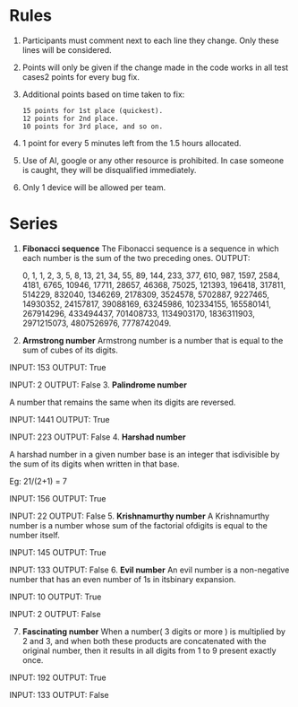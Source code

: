 # Rules 

 1. Participants must comment next to each line they change. Only these
    lines will be considered.
 2. Points will only be given if the change made in the code works in
    all test cases2 points for every bug fix.
 3. Additional points based on time taken to fix:

		15 points for 1st place (quickest).
		12 points for 2nd place.
		10 points for 3rd place, and so on.

 4. 1 point for every 5 minutes left from the 1.5 hours allocated.

 5. Use of AI, google or any other resource is prohibited. In case
    someone is caught, they will be disqualified immediately.

 6. Only 1 device will be allowed per team.

# Series
1. **Fibonacci sequence**
The Fibonacci sequence is a sequence in which each number is the sum of
the two preceding ones.
OUTPUT:

     0, 1, 1, 2, 3, 5, 8, 13, 21, 34, 55, 89, 144, 233, 377, 610, 987, 1597,
    2584, 4181, 6765, 10946, 17711, 28657, 46368, 75025, 121393, 196418,
    317811, 514229, 832040, 1346269, 2178309, 3524578, 5702887, 9227465,
    14930352, 24157817, 39088169, 63245986, 102334155, 165580141,
    267914296, 433494437, 701408733, 1134903170, 1836311903, 2971215073,
    4807526976, 7778742049.

2. **Armstrong number**
Armstrong number is a number that is equal to the sum of cubes of its digits.

INPUT: 153 OUTPUT: True

INPUT: 2 OUTPUT: False
3. **Palindrome number**

A number that remains the same when its digits are reversed.

INPUT: 1441 OUTPUT: True

INPUT: 223 OUTPUT: False
4. **Harshad number**

A harshad number in a given number base is an integer that isdivisible by the sum of its digits when written in that base.

Eg: 21/(2+1) = 7

INPUT: 156 OUTPUT: True

INPUT: 22 OUTPUT: False
5. **Krishnamurthy number**
A Krishnamurthy number is a number whose sum of the factorial ofdigits is equal to the number itself.

INPUT: 145 OUTPUT: True

INPUT: 133 OUTPUT: False
6. **Evil number**
An evil number is a non-negative number that has an even number of 1s in itsbinary expansion.

INPUT: 10 OUTPUT: True

INPUT: 2 OUTPUT: False

7. **Fascinating number**
When a number( 3 digits or more ) is multiplied by 2 and 3, and when both these products are concatenated with the original number, then it results in all digits from 1 to 9 present exactly once.

INPUT: 192 OUTPUT: True

INPUT: 133 OUTPUT: False

